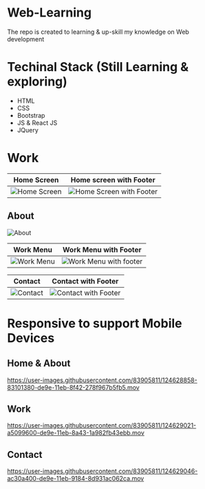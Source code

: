 # Web-Learning
The repo is created to learning &amp; up-skill my knowledge on Web development

# Techinal Stack (Still Learning & exploring)
  - HTML
  - CSS
  - Bootstrap
  - JS & React JS
  - JQuery

# Work
Home Screen | Home screen with Footer
---|---
![Home Screen](https://user-images.githubusercontent.com/83905811/124625132-2c550a80-de9b-11eb-8452-13cb253c3238.png) | ![Home Screen with Footer](https://user-images.githubusercontent.com/83905811/124625207-3c6cea00-de9b-11eb-83a3-ce802c8469fb.png)

About
---
![About](https://user-images.githubusercontent.com/83905811/124625649-9bcafa00-de9b-11eb-8fb1-a0c1d613ee1f.png)

Work Menu | Work Menu with Footer
---|---
![Work Menu](https://user-images.githubusercontent.com/83905811/124625958-e3518600-de9b-11eb-8190-90485a7746f1.png) | ![Work Menu with footer](https://user-images.githubusercontent.com/83905811/124625981-e77da380-de9b-11eb-95eb-c45c8662fb24.png)

Contact | Contact with Footer
---|---
![Contact](https://user-images.githubusercontent.com/83905811/124625466-75a55a00-de9b-11eb-9c9f-caf761864f66.png) | ![Contact with Footer](https://user-images.githubusercontent.com/83905811/124625563-89e95700-de9b-11eb-9d3b-d8b45401149a.png)

# Responsive to support Mobile Devices

Home & About
---
https://user-images.githubusercontent.com/83905811/124628858-83101380-de9e-11eb-8f42-278f967b5fb5.mov

Work
---
https://user-images.githubusercontent.com/83905811/124629021-a5099600-de9e-11eb-8a43-1a982fb43ebb.mov

Contact
---
https://user-images.githubusercontent.com/83905811/124629046-ac30a400-de9e-11eb-9184-8d931ac062ca.mov




